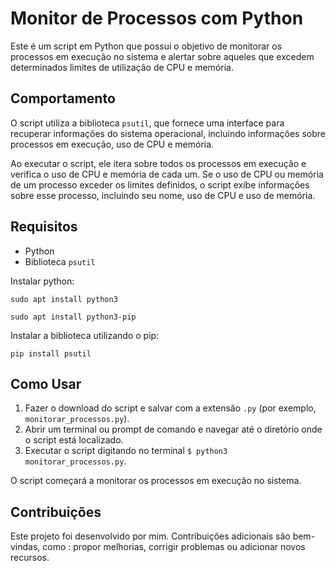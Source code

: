 # Monitor de Processos com Python

Este é um script em Python que possui o objetivo de monitorar os processos em execução no sistema e alertar sobre aqueles que excedem determinados limites de utilização de CPU e memória.

## Comportamento

O script utiliza a biblioteca `psutil`, que fornece uma interface para recuperar informações do sistema operacional, incluindo informações sobre processos em execução, uso de CPU e memória.

Ao executar o script, ele itera sobre todos os processos em execução e verifica o uso de CPU e memória de cada um. Se o uso de CPU ou memória de um processo exceder os limites definidos, o script exibe informações sobre esse processo, incluindo seu nome, uso de CPU e uso de memória.

## Requisitos

- Python
- Biblioteca `psutil`

Instalar python:

```
sudo apt install python3
```

```
sudo apt install python3-pip
```

Instalar a biblioteca utilizando o pip:

```
pip install psutil
```

## Como Usar

1. Fazer o download do script e salvar com a extensão `.py` (por exemplo, `monitorar_processos.py`).
2. Abrir um terminal ou prompt de comando e navegar até o diretório onde o script está localizado.
3. Executar o script digitando no terminal `$ python3 monitorar_processos.py`.

O script começará a monitorar os processos em execução no sistema.

## Contribuições

Este projeto foi desenvolvido por mim. Contribuições adicionais são bem-vindas, como : propor melhorias, corrigir problemas ou adicionar novos recursos.

